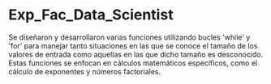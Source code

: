 # Exp_Fac_Data_Scientist
Se diseñaron y desarrollaron varias funciones utilizando bucles 'while' y 'for' para manejar tanto situaciones en las que se conoce el tamaño de los valores de entrada como aquellas en las que dicho tamaño es desconocido. Estas funciones se enfocan en cálculos matemáticos específicos, como el cálculo de exponentes y números factoriales.
